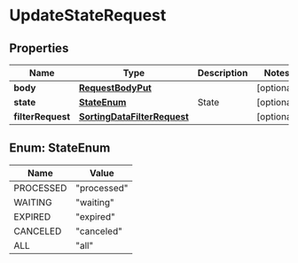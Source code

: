 

# UpdateStateRequest


## Properties

| Name | Type | Description | Notes |
|------------ | ------------- | ------------- | -------------|
|**body** | [**RequestBodyPut**](RequestBodyPut.md) |  |  [optional] |
|**state** | [**StateEnum**](#StateEnum) | State |  [optional] |
|**filterRequest** | [**SortingDataFilterRequest**](SortingDataFilterRequest.md) |  |  [optional] |



## Enum: StateEnum

| Name | Value |
|---- | -----|
| PROCESSED | &quot;processed&quot; |
| WAITING | &quot;waiting&quot; |
| EXPIRED | &quot;expired&quot; |
| CANCELED | &quot;canceled&quot; |
| ALL | &quot;all&quot; |



